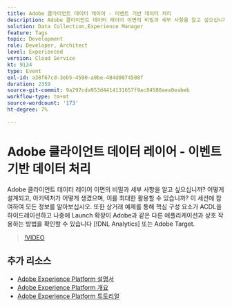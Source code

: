```yaml
---
title: Adobe 클라이언트 데이터 레이어 - 이벤트 기반 데이터 처리
description: Adobe 클라이언트 데이터 레이어 이면의 비밀과 세부 사항을 알고 싶으십니까? 어떻게 설계되고, 아키텍처가 어떻게 생겼으며, 이를 최대한 활용할 수 있습니까? 이 세션에 참여하여 모든 정보를 알아보십시오. 또한 상거래 예제를 통해 핵심 구성 요소가 ACDL을 하이드레이션하고 나중에 Launch 확장이 Adobe과 같은 다른 애플리케이션과 상호 작용하는 방법을 확인할 수 있습니다 [!DNL Analytics] 또는 Adobe Target.
solution: Data Collection,Experience Manager
feature: Tags
topic: Development
role: Developer, Architect
level: Experienced
version: Cloud Service
kt: 9134
type: Event
exl-id: a38f67cd-3eb5-4590-a9be-484d0074508f
duration: 2359
source-git-commit: 9a297cda953d4414131657f9ac84580aea0eabeb
workflow-type: tm+mt
source-wordcount: '173'
ht-degree: 7%

---
```


# Adobe 클라이언트 데이터 레이어 - 이벤트 기반 데이터 처리

Adobe 클라이언트 데이터 레이어 이면의 비밀과 세부 사항을 알고 싶으십니까? 어떻게 설계되고, 아키텍처가 어떻게 생겼으며, 이를 최대한 활용할 수 있습니까? 이 세션에 참여하여 모든 정보를 알아보십시오. 또한 상거래 예제를 통해 핵심 구성 요소가 ACDL을 하이드레이션하고 나중에 Launch 확장이 Adobe과 같은 다른 애플리케이션과 상호 작용하는 방법을 확인할 수 있습니다 [!DNL Analytics] 또는 Adobe Target.

>[!VIDEO](https://video.tv.adobe.com/v/337585/?quality=12&learn=on&hidetitle=true)

## 추가 리소스

- [Adobe Experience Platform 설명서](https://experienceleague.adobe.com/docs/experience-platform.html)
- [Adobe Experience Platform 개요](https://experienceleague.adobe.com/docs/experience-platform/landing/home.html?lang=ko)
- [Adobe Experience Platform 튜토리얼](https://experienceleague.adobe.com/docs/platform-learn/tutorials/overview.html?lang=en)
